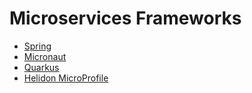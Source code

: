 # Microservices Frameworks

- [Spring](https://spring.io)
- [Micronaut](https://micronaut.io)
- [Quarkus](https://quarkus.io)
- [Helidon MicroProfile](https://helidon.io)